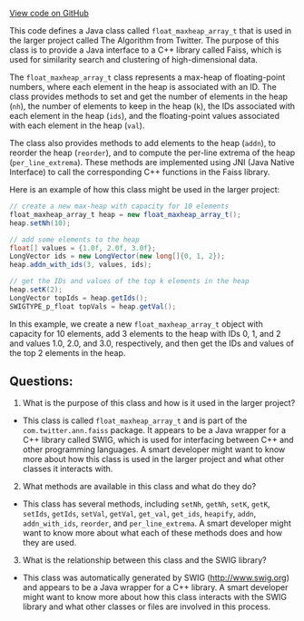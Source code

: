 [View code on GitHub](https://github.com/misbahsy/the-algorithm/ann/src/main/java/com/twitter/ann/faiss/swig/float_maxheap_array_t.java)

This code defines a Java class called `float_maxheap_array_t` that is used in the larger project called The Algorithm from Twitter. The purpose of this class is to provide a Java interface to a C++ library called Faiss, which is used for similarity search and clustering of high-dimensional data. 

The `float_maxheap_array_t` class represents a max-heap of floating-point numbers, where each element in the heap is associated with an ID. The class provides methods to set and get the number of elements in the heap (`nh`), the number of elements to keep in the heap (`k`), the IDs associated with each element in the heap (`ids`), and the floating-point values associated with each element in the heap (`val`). 

The class also provides methods to add elements to the heap (`addn`), to reorder the heap (`reorder`), and to compute the per-line extrema of the heap (`per_line_extrema`). These methods are implemented using JNI (Java Native Interface) to call the corresponding C++ functions in the Faiss library. 

Here is an example of how this class might be used in the larger project:

```java
// create a new max-heap with capacity for 10 elements
float_maxheap_array_t heap = new float_maxheap_array_t();
heap.setNh(10);

// add some elements to the heap
float[] values = {1.0f, 2.0f, 3.0f};
LongVector ids = new LongVector(new long[]{0, 1, 2});
heap.addn_with_ids(3, values, ids);

// get the IDs and values of the top k elements in the heap
heap.setK(2);
LongVector topIds = heap.getIds();
SWIGTYPE_p_float topVals = heap.getVal();
```

In this example, we create a new `float_maxheap_array_t` object with capacity for 10 elements, add 3 elements to the heap with IDs 0, 1, and 2 and values 1.0, 2.0, and 3.0, respectively, and then get the IDs and values of the top 2 elements in the heap.
## Questions: 
 1. What is the purpose of this class and how is it used in the larger project?
- This class is called `float_maxheap_array_t` and is part of the `com.twitter.ann.faiss` package. It appears to be a Java wrapper for a C++ library called SWIG, which is used for interfacing between C++ and other programming languages. A smart developer might want to know more about how this class is used in the larger project and what other classes it interacts with.

2. What methods are available in this class and what do they do?
- This class has several methods, including `setNh`, `getNh`, `setK`, `getK`, `setIds`, `getIds`, `setVal`, `getVal`, `get_val`, `get_ids`, `heapify`, `addn`, `addn_with_ids`, `reorder`, and `per_line_extrema`. A smart developer might want to know more about what each of these methods does and how they are used.

3. What is the relationship between this class and the SWIG library?
- This class was automatically generated by SWIG (http://www.swig.org) and appears to be a Java wrapper for a C++ library. A smart developer might want to know more about how this class interacts with the SWIG library and what other classes or files are involved in this process.